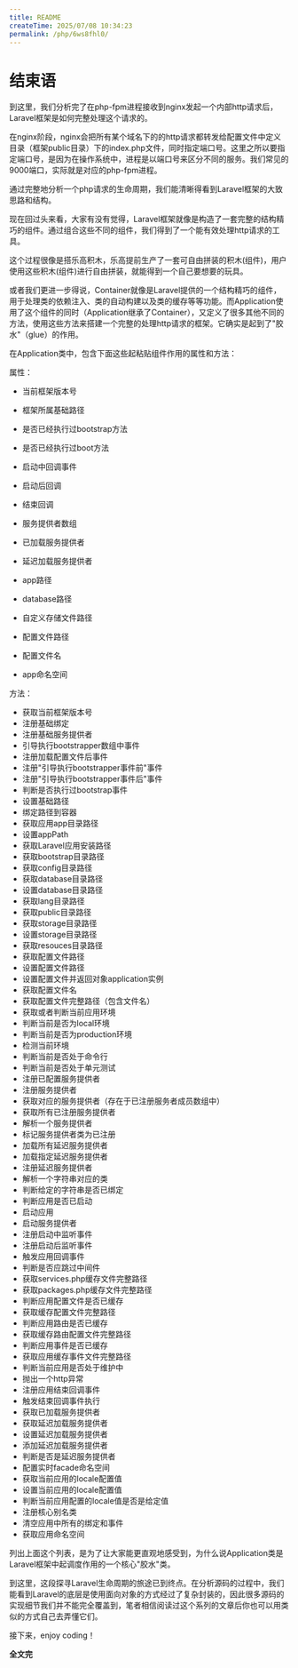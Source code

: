```yaml
---
title: README
createTime: 2025/07/08 10:34:23
permalink: /php/6ws8fhl0/
---
```

# 结束语
到这里，我们分析完了在php-fpm进程接收到nginx发起一个内部http请求后，Laravel框架是如何完整处理这个请求的。

在nginx阶段，nginx会把所有某个域名下的的http请求都转发给配置文件中定义目录（框架public目录）下的index.php文件，同时指定端口号。这里之所以要指定端口号，是因为在操作系统中，进程是以端口号来区分不同的服务。我们常见的9000端口，实际就是对应的php-fpm进程。

通过完整地分析一个php请求的生命周期，我们能清晰得看到Laravel框架的大致思路和结构。

现在回过头来看，大家有没有觉得，Laravel框架就像是构造了一套完整的结构精巧的组件。通过组合这些不同的组件，我们得到了一个能有效处理http请求的工具。

这个过程很像是搭乐高积木，乐高提前生产了一套可自由拼装的积木(组件)，用户使用这些积木(组件)进行自由拼装，就能得到一个自己要想要的玩具。

或者我们更进一步得说，Container就像是Laravel提供的一个结构精巧的组件，用于处理类的依赖注入、类的自动构建以及类的缓存等等功能。而Application使用了这个组件的同时（Application继承了Container），又定义了很多其他不同的方法，使用这些方法来搭建一个完整的处理http请求的框架。它确实是起到了"胶水"（glue）的作用。

在Application类中，包含下面这些起粘贴组件作用的属性和方法：

属性：

- 当前框架版本号

- 框架所属基础路径

- 是否已经执行过bootstrap方法

- 是否已经执行过boot方法

- 启动中回调事件

- 启动后回调

- 结束回调

- 服务提供者数组

- 已加载服务提供者

- 延迟加载服务提供者

- app路径

- database路径

- 自定义存储文件路径

- 配置文件路径

- 配置文件名

- app命名空间

方法：

- 获取当前框架版本号
- 注册基础绑定
- 注册基础服务提供者
- 引导执行bootstrapper数组中事件
- 注册加载配置文件后事件
- 注册"引导执行bootstrapper事件前"事件
- 注册"引导执行bootstrapper事件后"事件
- 判断是否执行过bootstrap事件
- 设置基础路径
- 绑定路径到容器
- 获取应用app目录路径
- 设置appPath
- 获取Laravel应用安装路径
- 获取bootstrap目录路径
- 获取config目录路径
- 获取database目录路径
- 设置database目录路径
- 获取lang目录路径
- 获取public目录路径
- 获取storage目录路径
- 设置storage目录路径
- 获取resouces目录路径
- 获取配置文件路径
- 设置配置文件路径
- 设置配置文件并返回对象application实例
- 获取配置文件名
- 获取配置文件完整路径（包含文件名）
- 获取或者判断当前应用环境
- 判断当前是否为local环境
- 判断当前是否为production环境
- 检测当前环境
- 判断当前是否处于命令行
- 判断当前是否处于单元测试
- 注册已配置服务提供者
- 注册服务提供者
- 获取对应的服务提供者（存在于已注册服务者成员数组中）
- 获取所有已注册服务提供者
- 解析一个服务提供者
- 标记服务提供者类为已注册
- 加载所有延迟服务提供者
- 加载指定延迟服务提供者
- 注册延迟服务提供者
- 解析一个字符串对应的类
- 判断给定的字符串是否已绑定
- 判断应用是否已启动
- 启动应用
- 启动服务提供者
- 注册启动中监听事件
- 注册启动后监听事件
- 触发应用回调事件
- 判断是否应跳过中间件
- 获取services.php缓存文件完整路径
- 获取packages.php缓存文件完整路径
- 判断应用配置文件是否已缓存
- 获取缓存配置文件完整路径
- 判断应用路由是否已缓存
- 获取缓存路由配置文件完整路径
- 判断应用事件是否已缓存
- 获取应用缓存事件文件完整路径
- 判断当前应用是否处于维护中
- 抛出一个http异常
- 注册应用结束回调事件
- 触发结束回调事件执行
- 获取已加载服务提供者
- 获取延迟加载服务提供者
- 设置延迟加载服务提供者
- 添加延迟加载服务提供者
- 判断是否是延迟服务提供者
- 配置实时facade命名空间
- 获取当前应用的locale配置值
- 设置当前应用的locale配置值
- 判断当前应用配置的locale值是否是给定值
- 注册核心别名类
- 清空应用中所有的绑定和事件
- 获取应用命名空间

列出上面这个列表，是为了让大家能更直观地感受到，为什么说Application类是Laravel框架中起调度作用的一个核心"胶水"类。

到这里，这段探寻Laravel生命周期的旅途已到终点。在分析源码的过程中，我们能看到Laravel的底层是使用面向对象的方式经过了复杂封装的，因此很多源码的实现细节我们并不能完全覆盖到，笔者相信阅读过这个系列的文章后你也可以用类似的方式自己去弄懂它们。

接下来，enjoy coding！

**全文完** 